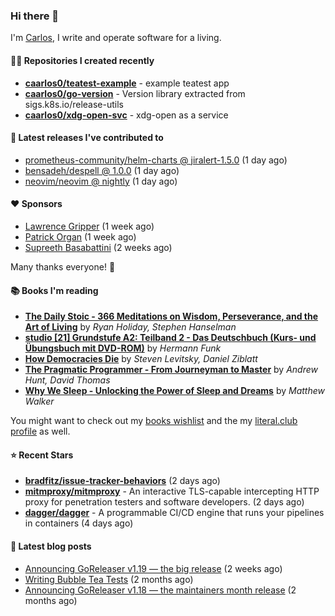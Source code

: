 ### Hi there 👋

I'm [Carlos](https://caarlos0.dev), I write and operate software for a living.

#### 👨‍💻 Repositories I created recently
- **[caarlos0/teatest-example](https://github.com/caarlos0/teatest-example)** - example teatest app
- **[caarlos0/go-version](https://github.com/caarlos0/go-version)** - Version library extracted from sigs.k8s.io/release-utils
- **[caarlos0/xdg-open-svc](https://github.com/caarlos0/xdg-open-svc)** - xdg-open as a service

#### 🚀 Latest releases I've contributed to


- [prometheus-community/helm-charts @ jiralert-1.5.0](https://github.com/prometheus-community/helm-charts/releases/tag/jiralert-1.5.0) (1 day ago)
- [bensadeh/despell @ 1.0.0](https://github.com/bensadeh/despell/releases/tag/1.0.0) (1 day ago)
- [neovim/neovim @ nightly](https://github.com/neovim/neovim/releases/tag/nightly) (1 day ago)

#### ❤️ Sponsors
- [Lawrence Gripper](https://github.com/lawrencegripper) (1 week ago)
- [Patrick Organ](https://github.com/patinthehat) (1 week ago)
- [Supreeth Basabattini](https://github.com/supreeth7) (2 weeks ago)

Many thanks everyone! 🙏

#### 📚 Books I'm reading
- **[The Daily Stoic - 366 Meditations on Wisdom, Perseverance, and the Art of Living](https://literal.club/caarlos0/book/the-daily-stoic-lbfbd)** by _Ryan Holiday, Stephen Hanselman_
- **[studio [21] Grundstufe A2: Teilband 2 - Das Deutschbuch (Kurs- und Übungsbuch mit DVD-ROM)](https://literal.club/caarlos0/book/hermann-funk-studio-21-grundstufe-a2-teilband-2-das-deutschbuch-kurs-und-ubungsbuch-mit-dvd-rom-9zuoy)** by _Hermann Funk_
- **[How Democracies Die](https://literal.club/caarlos0/book/how-democracies-die-5395k)** by _Steven Levitsky, Daniel Ziblatt_
- **[The Pragmatic Programmer - From Journeyman to Master](https://literal.club/caarlos0/book/andrew-hunt-david-thomas-the-pragmatic-programmer-7eoqj)** by _Andrew Hunt, David Thomas_
- **[Why We Sleep - Unlocking the Power of Sleep and Dreams](https://literal.club/caarlos0/book/why-we-sleep-nq5c9)** by _Matthew Walker_

You might want to check out my [books
wishlist](https://www.amazon.com.br/hz/wishlist/ls/EB8P7VS717SV) and the my
[literal.club profile](https://literal.club/caarlos0) as well.

#### ⭐ Recent Stars
- **[bradfitz/issue-tracker-behaviors](https://github.com/bradfitz/issue-tracker-behaviors)** (2 days ago)
- **[mitmproxy/mitmproxy](https://github.com/mitmproxy/mitmproxy)** - An interactive TLS-capable intercepting HTTP proxy for penetration testers and software developers. (2 days ago)
- **[dagger/dagger](https://github.com/dagger/dagger)** - A programmable CI/CD engine that runs your pipelines in containers (4 days ago)

#### 📄 Latest blog posts
- [Announcing GoReleaser v1.19 — the big release](https://carlosbecker.com/posts/goreleaser-v1.19/) (2 weeks ago)
- [Writing Bubble Tea Tests](https://carlosbecker.com/posts/teatest/) (2 months ago)
- [Announcing GoReleaser v1.18 — the maintainers month release](https://carlosbecker.com/posts/goreleaser-v1.18/) (2 months ago)
